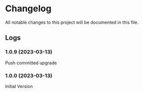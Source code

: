 # Changelog

All notable changes to this project will be documented in this file.

## Logs

### 1.0.9 (2023-03-13)

Push committed upgrade

### 1.0.0 (2023-03-13)

Initial Version
